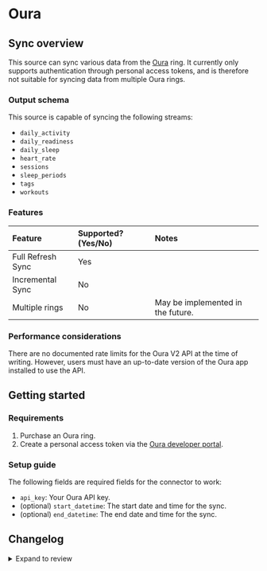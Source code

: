 # Oura

## Sync overview

This source can sync various data from the [Oura](https://ouraring.com/) ring.
It currently only supports authentication through personal access tokens, and
is therefore not suitable for syncing data from multiple Oura rings.

### Output schema

This source is capable of syncing the following streams:

- `daily_activity`
- `daily_readiness`
- `daily_sleep`
- `heart_rate`
- `sessions`
- `sleep_periods`
- `tags`
- `workouts`

### Features

| Feature           | Supported? \(Yes/No\) | Notes                             |
|:------------------|:----------------------|:----------------------------------|
| Full Refresh Sync | Yes                   |                                   |
| Incremental Sync  | No                    |                                   |
| Multiple rings    | No                    | May be implemented in the future. |

### Performance considerations

There are no documented rate limits for the Oura V2 API at the time of writing.
However, users must have an up-to-date version of the Oura app installed to use
the API.

## Getting started

### Requirements

1. Purchase an Oura ring.
2. Create a personal access token via the
   [Oura developer portal](https://cloud.ouraring.com/personal-access-tokens).

### Setup guide

The following fields are required fields for the connector to work:

- `api_key`: Your Oura API key.
- (optional) `start_datetime`: The start date and time for the sync.
- (optional) `end_datetime`: The end date and time for the sync.

## Changelog

<details>
  <summary>Expand to review</summary>

| Version | Date       | Pull Request                                             | Subject                                     |
|:--------|:-----------|:---------------------------------------------------------|:--------------------------------------------|
| 0.1.3 | 2024-06-04 | [39072](https://github.com/airbytehq/airbyte/pull/39072) | [autopull] Upgrade base image to v1.2.1 |
| 0.1.2 | 2024-05-30 | [38399](https://github.com/airbytehq/airbyte/pull/38399) | [autopull] base image + poetry + up_to_date |
| 0.1.1 | 2024-05-28 | [38688](https://github.com/airbytehq/airbyte/pull/38688) | Make connector builder compatible |
| 0.1.0 | 2022-10-20 | [18224](https://github.com/airbytehq/airbyte/pull/18224) | New source |

</details>
